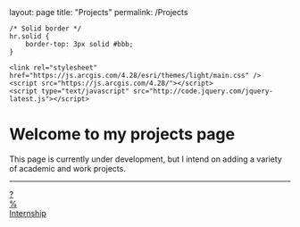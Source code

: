 <html lang="en-US">

<head>
    <meta charset='utf-8'>
    <meta http-equiv= "X-UA-Compatible" content="IE=edge">
    <meta name="viewport" content="width=device-width,maximum-scale=2">
    layout: page
    title: "Projects"
    permalink: /Projects
    
    /* Solid border */
    hr.solid {
        border-top: 3px solid #bbb;
    }
    
    <link rel="stylesheet" href="https://js.arcgis.com/4.28/esri/themes/light/main.css" />
    <script src="https://js.arcgis.com/4.28/"></script>
    <script type="text/javascript" src="http://code.jquery.com/jquery-latest.js"></script>
    
</head> 

<body>

<h1> Welcome to my projects page </h1>

<p1> This page is currently under development, but I intend on adding a variety of academic and work projects. </p1>

<hr class="solid">

<p4> <a href="https://andrew-jones657.github.io/Missouri_Redistricting_2022">  ? </a> </p4> <br>
<p5> <a href="https://andrew-jones657.github.io/test"> % </a> </p5> <br>
<p6> <a href="https://andrew-jones657.github.io/Internship"> Internship </a> </p6> 

</body>
</html>

